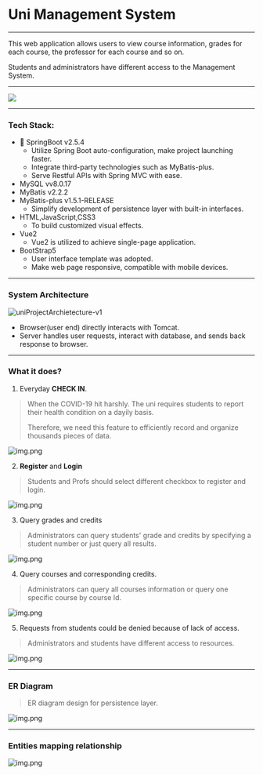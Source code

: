 # Uni Management System

---

This web application allows users to view course information, grades for each course, the professor for each course and so on.

Students and administrators have different access to the Management System.

---

![](imgs/index.jpg)

---


### Tech Stack:
- 🍃 SpringBoot v2.5.4
  - Utilize Spring Boot auto-configuration, make project launching faster.
  - Integrate third-party technologies such as MyBatis-plus.
  - Serve Restful APIs with Spring MVC with ease.
- MySQL vv8.0.17
- MyBatis v2.2.2
- MyBatis-plus v1.5.1-RELEASE
  - Simplify development of persistence layer with built-in interfaces.
- HTML,JavaScript,CSS3
  - To build customized visual effects.
- Vue2
  - Vue2 is utilized to achieve single-page application. 
- BootStrap5
  - User interface template was adopted.
  - Make web page responsive, compatible with mobile devices.

---

### System Architecture

![uniProjectArchietecture-v1](https://github.com/Xavier0Tao/UniManagementSystem/assets/90764344/b7409b74-5cc8-489a-99c0-01f645252afb)

- Browser(user end) directly interacts with Tomcat.
- Server handles user requests, interact with database, and sends back response to browser.

---

### What it does?



1. Everyday **CHECK IN**.
> When the COVID-19 hit harshly. The uni requires students to report their health condition on a dayily basis.
> 
> Therefore, we need this feature to efficiently record and organize thousands pieces of data.

![img.png](imgs/checkInFeature.png)


2. **Register** and **Login**
> Students and Profs should select different checkbox to register and login. 

![img.png](imgs/LoginRegis.png)

3. Query grades and credits

> Administrators can query students' grade and credits by specifying a student number or just query all results.

![img.png](imgs/gradeCredits.png)


4. Query courses and corresponding credits.

> Administrators can query all courses information or query one specific course by course Id.

![img.png](imgs/queryCourses.png)

5. Requests from students could be denied because of lack of access.

> Administrators and students have different access to resources.

![img.png](imgs/access.png)

---
### ER Diagram
> ER diagram design for persistence layer.

![img.png](imgs/ERdiagram.png)
  
---
### Entities mapping relationship

![img.png](imgs/classMapping.png)
